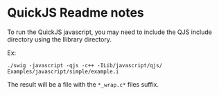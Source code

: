 # QuickJS Readme notes

To run the QuickJS javascript, you may need to include the QJS include directory using the Ilibrary directory.

Ex:

`./swig -javascript -qjs -c++ -ILib/javascript/qjs/ Examples/javascript/simple/example.i`

The result will be a file with the `*_wrap.c*` files suffix.

